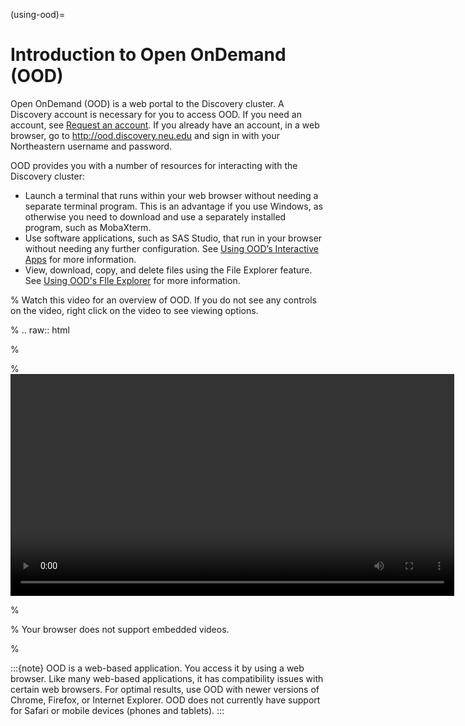 (using-ood)=

# Introduction to Open OnDemand (OOD)

Open OnDemand (OOD) is a web portal to the Discovery cluster. A Discovery account
is necessary for you to access OOD. If you need an account, see [Request an account](../02_first_steps/01_get_access.md).
If you already have an account, in a web browser, go to <http://ood.discovery.neu.edu> and sign in
with your Northeastern username and password.

OOD provides you with a number of resources for interacting with the Discovery cluster:

- Launch a terminal that runs within your web browser without needing a separate terminal program.
  This is an advantage if you use Windows, as otherwise you need to download and use
  a separately installed program, such as MobaXterm.
- Use software applications, such as SAS Studio, that run in your browser without
  needing any further configuration. See [Using OOD’s Interactive Apps](./03_interactiveapps.md) for more information.
- View, download, copy, and delete files using the File Explorer feature. See [Using OOD's FIle Explorer](./02_fileexplore.md) for more information.

% Watch this video for an overview of OOD. If you do not see any controls on the video, right click on the video to see viewing options.

% .. raw:: html

%

% <video width="710" autoplay mute controls>

% <source src="../video/XXXXXXX.mp4" type="video/mp4">

% Your browser does not support embedded videos.

% </video>

:::{note}
OOD is a web-based application. You access it by using a web browser. Like many web-based applications,
it has compatibility issues with certain web browsers. For optimal results, use OOD with newer versions of Chrome, Firefox, or  Internet Explorer.
OOD does not currently have support for Safari or mobile devices (phones and tablets).
:::
